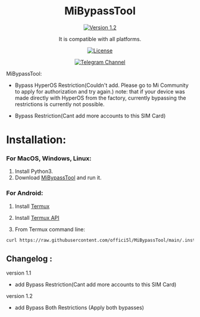 <div align="center">

# MiBypassTool

[![Version 1.2](https://img.shields.io/badge/Version-1.2-brightgreen)](#)

It is compatible with all platforms.

[![License](https://img.shields.io/badge/License-Apache_2.0-blue.svg)](./LICENSE)

[![Telegram Channel](https://img.shields.io/badge/-telegram-red?color=white&logo=telegram&logoColor=blue)](https://t.me/Offici5l_Channel)

</div>

MiBypassTool:

- Bypass HyperOS Restriction(Couldn't add. Please go to Mi Community to apply for authorization and try again.)
note: that if your device was made directly with HyperOS from the factory, currently bypassing the restrictions is currently not possible.

- Bypass Restriction(Cant add more accounts to this SIM Card)

# Installation:

### For MacOS, Windows, Linux:

1. Install Python3.
2. Download [MiBypassTool](https://codeload.github.com/offici5l/MiBypassTool/zip/refs/heads/main) and run it.

### For Android:

1. Install [Termux](https://github.com/termux/termux-app/releases/download/v0.118.0/termux-app_v0.118.0+github-debug_universal.apk)

2. Install [Termux API](https://github.com/termux/termux-api/releases/download/v0.50.1/termux-api_v0.50.1+github-debug.apk)

3. From Termux command line:
```bash
curl https://raw.githubusercontent.com/offici5l/MiBypassTool/main/.install | bash
```

## Changelog :

version 1.1
- add Bypass Restriction(Cant add more accounts to this SIM Card)

version 1.2
- add Bypass Both Restrictions
  (Apply both bypasses)